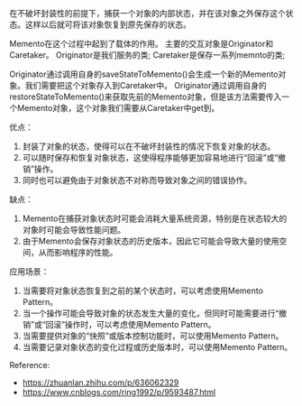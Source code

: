 在不破坏封装性的前提下，捕获一个对象的内部状态，并在该对象之外保存这个状态。这样以后就可将该对象恢复到原先保存的状态。

Memento在这个过程中起到了载体的作用。
主要的交互对象是Originator和Caretaker。
Originator是我们服务的类;
Caretaker是保存一系列memnto的类;

Originator通过调用自身的saveStateToMemento()会生成一个新的Memento对象。我们需要把这个对象存入到Caretaker中。
Originator通过调用自身的restoreStateToMemento()来获取先前的Memento对象，但是该方法需要传入一个Memento对象，这个对象我们需要从Caretaker中get到。


优点：
1. 封装了对象的状态，使得可以在不破坏封装性的情况下恢复对象的状态。
2. 可以随时保存和恢复对象状态，这使得程序能够更加容易地进行“回滚”或“撤销”操作。
3. 同时也可以避免由于对象状态不对称而导致对象之间的错误协作。

缺点：
1. Memento在捕获对象状态时可能会消耗大量系统资源，特别是在状态较大的对象时可能会导致性能问题。
2. 由于Memento会保存对象状态的历史版本，因此它可能会导致大量的使用空间，从而影响程序的性能。

应用场景：
1. 当需要将对象状态恢复到之前的某个状态时，可以考虑使用Memento Pattern。
2. 当一个操作可能会导致对象的状态发生大量的变化，但同时可能需要进行“撤销”或“回滚”操作时，可以考虑使用Memento Pattern。
3. 当需要提供对象的“快照”或版本控制功能时，可以使用Memento Pattern。
4. 当需要记录对象状态的变化过程或历史版本时，可以使用Memento Pattern。


Reference:
+ https://zhuanlan.zhihu.com/p/636062329
+ https://www.cnblogs.com/ring1992/p/9593487.html